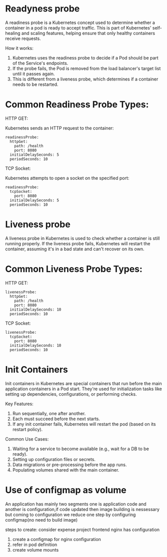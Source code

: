 # Readyness probe
A readiness probe is a Kubernetes concept used to determine whether a container in a pod is ready to accept traffic. This is part of Kubernetes' self-healing and scaling features, helping ensure that only healthy containers receive requests.

How it works:

1. Kubernetes uses the readiness probe to decide if a Pod should be part of the Service's endpoints.
2. If the probe fails, the Pod is removed from the load balancer's target list until it passes again.
3. This is different from a liveness probe, which determines if a container needs to be restarted.

# Common Readiness Probe Types:
HTTP GET:

Kubernetes sends an HTTP request to the container:
```
readinessProbe:
  httpGet:
    path: /health
    port: 8080
  initialDelaySeconds: 5
  periodSeconds: 10
```
TCP Socket:

Kubernetes attempts to open a socket on the specified port:
```
readinessProbe:
  tcpSocket:
    port: 8080
  initialDelaySeconds: 5
  periodSeconds: 10
```
# Liveness probe
  A liveness probe in Kubernetes is used to check whether a container is still running properly. If the liveness probe fails, Kubernetes will restart the container, assuming it's in a bad state and can't recover on its own.

# Common Liveness Probe Types:
HTTP GET:
```
livenessProbe:
  httpGet:
    path: /health
    port: 8080
  initialDelaySeconds: 10
  periodSeconds: 10
```
TCP Socket:
```
livenessProbe:
  tcpSocket:
    port: 8080
  initialDelaySeconds: 10
  periodSeconds: 10
```
# Init Containers
  Init containers in Kubernetes are special containers that run before the main application containers in a Pod start. They're used for initialization tasks like setting up dependencies, configurations, or performing checks.

Key Features:

1. Run sequentially, one after another.
2. Each must succeed before the next starts.
3. If any init container fails, Kubernetes will restart the pod (based on its restart policy).

Common Use Cases:

1. Waiting for a service to become available (e.g., wait for a DB to be ready).
2. Setting up configuration files or secrets.
3. Data migrations or pre-processing before the app runs.
4. Populating volumes shared with the main container.

# Use of configmap as volume
An application has mainly two segments one is application code and another is configuration,if code updated then image building is nessessary but coming to configuration we reduce one step by configuring configmap(no need to build image)

steps to create:
consider expense project frontend nginx has configuration
1. create a configmap for nginx configuration
2. refer in pod definition 
3. create volume mounts 